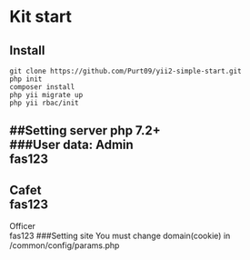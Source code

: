 # Kit start


## Install
```
git clone https://github.com/Purt09/yii2-simple-start.git
php init
composer install
php yii migrate up
php yii rbac/init
```
##Setting server
php 7.2+\
###User data:
Admin \
fas123
----
Cafet \
fas123
---
Officer \
fas123 
###Setting site
You must change domain(cookie) in /common/config/params.php
